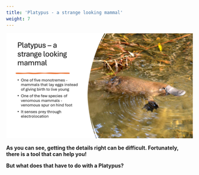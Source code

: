 ```yaml
---
title: 'Platypus - a strange looking mammal'
weight: 7
---
```


![Platypus - a strange looking mammal][02]

**As you can see, getting the details right can be difficult. Fortunately, there is a tool that can
help you!**

**But what does that have to do with a Platypus?**

<!-- link references -->
[02]: slide7.png
